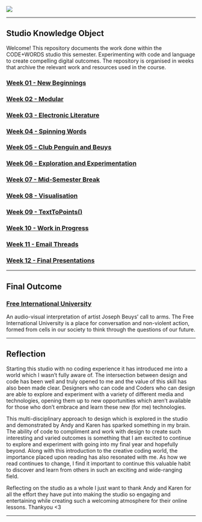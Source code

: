![](homepage.gif)

---

## Studio Knowledge Object

Welcome! This repository documents the work done within the CODE+WORDS studio this semester. Experimenting with code and language to create compelling digital outcomes. The repository is organised in weeks that archive the relevant work and resources used in the course.

### [Week 01 - New Beginnings ](https://fergarundel.github.io/CODE-WORDS/week_01/)
### [Week 02 - Modular](https://fergarundel.github.io/CODE-WORDS/week_02/)
### [Week 03 - Electronic Literature](https://fergarundel.github.io/CODE-WORDS/week_03/)
### [Week 04 - Spinning Words](https://fergarundel.github.io/CODE-WORDS/week_04/)
### [Week 05 - Club Penguin and Beuys](https://fergarundel.github.io/CODE-WORDS/week_05/)
### [Week 06 - Exploration and Experimentation](https://fergarundel.github.io/CODE-WORDS/week_06/)
### [Week 07 - Mid-Semester Break](https://fergarundel.github.io/CODE-WORDS/week_07/)
### [Week 08 - Visualisation](https://fergarundel.github.io/CODE-WORDS/week_08/)
### [Week 09 - TextToPoints()](https://fergarundel.github.io/CODE-WORDS/week_09/)
### [Week 10 - Work in Progress](https://fergarundel.github.io/CODE-WORDS/week_10/)
### [Week 11 - Email Threads](https://fergarundel.github.io/CODE-WORDS/week_11/)
### [Week 12 - Final Presentations](https://fergarundel.github.io/CODE-WORDS/week_12/)

---
## Final Outcome

### [Free International University](https://fergarundel.github.io/CODE-WORDS/week_12/cells_final/)

An audio-visual interpretation of artist Joseph Beuys’ call to arms. The Free International University is a place for conversation and non-violent action, formed from cells in our society to think through the questions of our future.

---

## Reflection

Starting this studio with no coding experience it has introduced me into a world which I wasn’t fully aware of. The intersection between design and code has been well and truly opened to me and the value of this skill has also been made clear. Designers who can code and Coders who can design are able to explore and experiment with a variety of different media and technologies, opening them up to new opportunities which aren’t available for those who don’t embrace and learn these new (for me) technologies. 

This multi-disciplinary approach to design which is explored in the studio and demonstrated by Andy and Karen has sparked something in my brain. The ability of code to compliment and work with design to create such interesting and varied outcomes is something that I am excited to continue to explore and experiment with going into my final year and hopefully beyond. Along with this introduction to the creative coding world, the importance placed upon reading has also resonated with me. As how we read continues to change, I find it important to continue this valuable habit to discover and learn from others in such an exciting and wide-ranging field. 

Reflecting on the studio as a whole I just want to thank Andy and Karen for all the effort they have put into making the studio so engaging and entertaining while creating such a welcoming atmosphere for their online lessons. Thankyou <3

---
